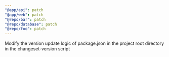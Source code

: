 ```yaml
---
"@app/api": patch
"@app/web": patch
"@repo/bar": patch
"@repo/database": patch
"@repo/foo": patch
---
```


Modify the version update logic of package.json in the project root directory in the changeset-version script
